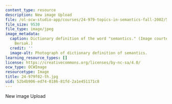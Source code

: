 ```yaml
---
content_type: resource
description: New image Upload
file: /ol-ocw-studio-app/courses/24-979-topics-in-semantics-fall-2002/52b4b906ed74018681fd2a1e451171c8_24-979f02-th.jpg
file_size: 9530
file_type: image/jpeg
image_metadata:
  caption: Dictionary definition of the word "semantics." (Image courtesy of Daniel
    Bersak.)
  credit: ''
  image-alt: Photograph of dictionary definition of semantics.
learning_resource_types: []
license: https://creativecommons.org/licenses/by-nc-sa/4.0/
ocw_type: OCWImage
resourcetype: Image
title: 24-979f02-th.jpg
uid: 52b4b906-ed74-0186-81fd-2a1e451171c8
---
```

New image Upload